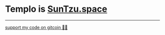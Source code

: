 # Templo is [SunTzu.space](https://suntzu.space)

---
[support my code on gitcoin 👨‍🚀](https://gitcoin.co/grants/646/gitcoin-developer-grant-codignsh)